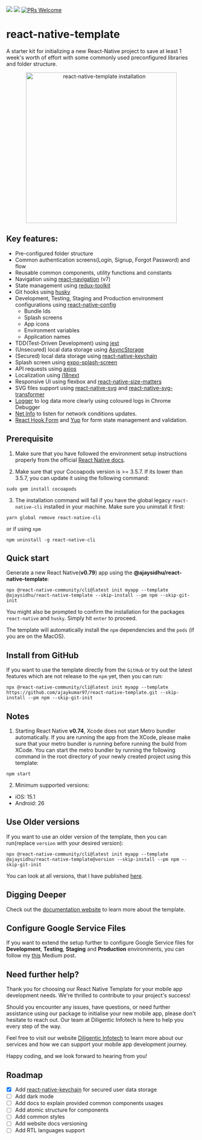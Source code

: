[![](https://img.shields.io/npm/v/@ajaysidhu/react-native-template.svg?style=flat)](https://www.npmjs.com/package/@ajaysidhu/react-native-template)
[![](https://img.shields.io/npm/dt/@ajaysidhu/react-native-template.svg)](https://www.npmjs.com/package/@ajaysidhu/react-native-template)
[![PRs Welcome](https://img.shields.io/badge/PRs-welcome-brightgreen.svg?style=flat-square)](http://makeapullrequest.com)


# react-native-template

A starter kit for initializing a new React-Native project to save at least 1 week's worth of effort with some commonly used preconfigured libraries and folder structure.

<p align="center">
  <img height="400" alt="react-native-template installation" src="https://raw.githubusercontent.com/ajaykumar97/images-container/main/react-native-template/react-native-template-installation.gif">
</p>

## Key features:
- Pre-configured folder structure
- Common authentication screens(Login, Signup, Forgot Password) and flow
- Reusable common components, utility functions and constants
- Navigation using [react-navigation](https://reactnavigation.org/) (v7)
- State management using [redux-toolkit](https://redux-toolkit.js.org/)
- Git hooks using [husky](https://typicode.github.io/husky/#/)
- Development, Testing, Staging and Production environment configurations using [react-native-config](https://github.com/luggit/react-native-config#readme)
  - Bundle Ids
  - Splash screens
  - App icons
  - Environment variables
  - Application names
- TDD(Test-Driven Development) using [jest](https://jestjs.io/)
- (Unsecured) local data storage using [AsyncStorage](https://github.com/react-native-async-storage/async-storage#readme)
- (Secured) local data storage using [react-native-keychain](https://github.com/oblador/react-native-keychain#readme)
- Splash screen using [expo-splash-screen](https://docs.expo.dev/versions/latest/sdk/splash-screen/)
- API requests using [axios](https://axios-http.com/)
- Localization using [i18next](https://www.i18next.com/)
- Responsive UI using flexbox and [react-native-size-matters](https://github.com/nirsky/react-native-size-matters#readme)
- SVG files support using [react-native-svg](https://github.com/software-mansion/react-native-svg#readme) and [react-native-svg-transformer](https://github.com/kristerkari/react-native-svg-transformer#readme)
- [Logger](https://github.com/ajaykumar97/react-native-simple-logger) to log data more clearly using coloured logs in Chrome Debugger
- [Net Info](https://github.com/react-native-netinfo/react-native-netinfo) to listen for network conditions updates.
- [React Hook Form](https://github.com/react-hook-form/react-hook-form) and [Yup](https://www.npmjs.com/package/yup) for form state management and validation.

## Prerequisite
1. Make sure that you have followed the environment setup instructions properly from the official [React Native docs](https://reactnative.dev/docs/environment-setup).

2. Make sure that your Cocoapods version is >= 3.5.7. If its lower than 3.5.7, you can update it using the following command:

```shell
sudo gem install cocoapods
```

3. The installation command will fail if you have the global legacy `react-native-cli` installed in your machine. Make sure you uninstall it first:

```shell
yarn global remove react-native-cli
```

or if using `npm`

```shell
npm uninstall -g react-native-cli
```

## Quick start

Generate a new React Native(**v0.79**) app using the **@ajaysidhu/react-native-template**:

```shell
npx @react-native-community/cli@latest init myapp --template @ajaysidhu/react-native-template --skip-install --pm npm --skip-git-init
```

You might also be prompted to confirm the installation for the packages `react-native` and `husky`. Simply hit `enter` to proceed.

The template will automatically install the `npm` dependencies and the `pods` (if you are on the MacOS).

## Install from GitHub
If you want to use the template directly from the `GitHub` or try out the latest features which are not release to the `npm` yet, then you can run:

```shell
npx @react-native-community/cli@latest init myapp --template https://github.com/ajaykumar97/react-native-template.git --skip-install --pm npm --skip-git-init
```

## Notes
1. Starting React Native **v0.74**, Xcode does not start Metro bundler automatically. If you are running the app from the XCode, please make sure that your metro bundler is running before running the build from XCode. You can start the metro bundler by running the following command in the root directory of your newly created project using this template:

```shell
npm start
```

2. Minimum supported versions:
- iOS: 15.1
- Android: 26

## Use Older versions

If you want to use an older version of the template, then you can run(replace `version` with your desired version):

```shell
npx @react-native-community/cli@latest init myapp --template @ajaysidhu/react-native-template@version --skip-install --pm npm --skip-git-init
```

You can look at all versions, that I have published [here](https://github.com/ajaykumar97/react-native-template/tags).

## Digging Deeper

Check out the [documentation website](https://ajaykumar97.github.io/react-native-template/) to learn more about the template.

## Configure Google Service Files

If you want to extend the setup further to configure Google Service files for **Development**, **Testing**, **Staging** and **Production** environments, you can follow my [this](https://medium.com/swlh/part-3-configure-bundle-ids-app-name-and-google-service-files-94aed34bbca5) Medium post.

## Need further help?
Thank you for choosing our React Native Template for your mobile app development needs. We're thrilled to contribute to your project's success!

Should you encounter any issues, have questions, or need further assistance using our package to initialise your new mobile app, please don't hesitate to reach out. Our team at Diligentic Infotech is here to help you every step of the way.

Feel free to visit our website [Diligentic Infotech](https://diligentic.com/get-in-touch) to learn more about our services and how we can support your mobile app development journey.

Happy coding, and we look forward to hearing from you!

## Roadmap
- [x] Add [react-native-keychain](https://github.com/oblador/react-native-keychain) for secured user data storage
- [ ] Add dark mode
- [ ] Add docs to explain provided common components usages
- [ ] Add atomic structure for components
- [ ] Add common styles
- [ ] Add website docs versioning
- [ ] Add RTL languages support
